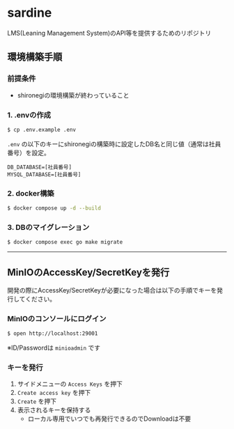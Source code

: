 # sardine

LMS(Leaning Management System)のAPI等を提供するためのリポジトリ

## 環境構築手順

### 前提条件

- shironegiの環境構築が終わっていること

### 1. .envの作成

```sh
$ cp .env.example .env
```

`.env` の以下のキーにshironegiの構築時に設定したDB名と同じ値（通常は社員番号）を設定。

```
DB_DATABASE=[社員番号]
MYSQL_DATABASE=[社員番号]
```

### 2. docker構築

```sh
$ docker compose up -d --build
```

### 3. DBのマイグレーション

```sh
$ docker compose exec go make migrate
```

---

## MinIOのAccessKey/SecretKeyを発行

開発の際にAccessKey/SecretKeyが必要になった場合は以下の手順でキーを発行してください。

### MinIOのコンソールにログイン

```sh
$ open http://localhost:29001
```

※ID/Passwordは `minioadmin` です

### キーを発行

1. サイドメニューの `Access Keys` を押下
2. `Create access key` を押下
3. `Create` を押下
4. 表示されるキーを保持する
   - ローカル専用でいつでも再発行できるのでDownloadは不要
